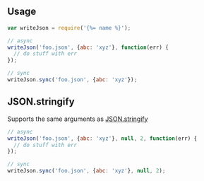 ## Usage

```js
var writeJson = require('{%= name %}'); 

// async
writeJson('foo.json', {abc: 'xyz'}, function(err) {
  // do stuff with err
});

// sync
writeJson.sync('foo.json', {abc: 'xyz'});
```

## JSON.stringify

Supports the same arguments as [JSON.stringify](https://developer.mozilla.org/en-US/docs/Web/JavaScript/Reference/Global_Objects/JSON/stringify)

```js
// async
writeJson('foo.json', {abc: 'xyz'}, null, 2, function(err) {
  // do stuff with err
});

// sync
writeJson.sync('foo.json', {abc: 'xyz'}, null, 2);
```
